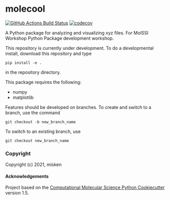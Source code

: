 molecool
==============================
[//]: # (Badges)
[![GitHub Actions Build Status](https://github.com/REPLACE_WITH_OWNER_ACCOUNT/molecool/workflows/CI/badge.svg)](https://github.com/REPLACE_WITH_OWNER_ACCOUNT/molecool/actions?query=workflow%3ACI)
[![codecov](https://codecov.io/gh/REPLACE_WITH_OWNER_ACCOUNT/molecool/branch/master/graph/badge.svg)](https://codecov.io/gh/REPLACE_WITH_OWNER_ACCOUNT/molecool/branch/master)


A Python package for analyzing and visualizing xyz files. For MolSSI Workshop Python Package development workshop.

This repository is currently under development. To do a developmental install, download this repository and type

`pip install -e .`

in the repository directory.

This package requires the following:
  - numpy
  - matplotlib
  
Features should be developed on branches. To create and switch to a branch, use the command

`git checkout -b new_branch_name`

To switch to an existing branch, use

`git checkout new_branch_name`


### Copyright

Copyright (c) 2021, misken


#### Acknowledgements
 
Project based on the 
[Computational Molecular Science Python Cookiecutter](https://github.com/molssi/cookiecutter-cms) version 1.5.
